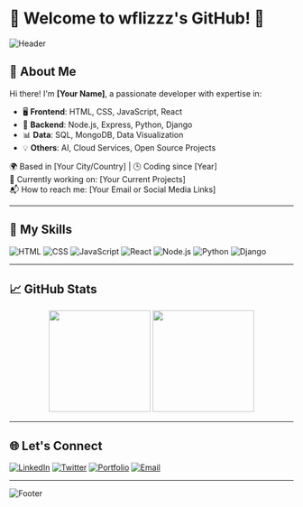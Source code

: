 # 🌟 Welcome to wflizzz's GitHub! 🌟

![Header](https://capsule-render.vercel.app/api?type=waving&color=gradient&height=200&section=header&text=Welcome!&fontSize=50&fontAlign=50&fontAlignY=35)

## 👋 About Me

Hi there! I'm **[Your Name]**, a passionate developer with expertise in:

- 🖥️ **Frontend**: HTML, CSS, JavaScript, React
- 🔧 **Backend**: Node.js, Express, Python, Django
- 📊 **Data**: SQL, MongoDB, Data Visualization
- 💡 **Others**: AI, Cloud Services, Open Source Projects

🌍 Based in [Your City/Country] | 🕒 Coding since [Year]  
🎯 Currently working on: [Your Current Projects]  
📬 How to reach me: [Your Email or Social Media Links]

---

## 🚀 My Skills

![HTML](https://img.shields.io/badge/-HTML-FF5733?style=flat&logo=html5&logoColor=white)
![CSS](https://img.shields.io/badge/-CSS-2965F1?style=flat&logo=css3&logoColor=white)
![JavaScript](https://img.shields.io/badge/-JavaScript-F7DF1E?style=flat&logo=javascript&logoColor=black)
![React](https://img.shields.io/badge/-React-61DAFB?style=flat&logo=react&logoColor=black)
![Node.js](https://img.shields.io/badge/-Node.js-339933?style=flat&logo=node.js&logoColor=white)
![Python](https://img.shields.io/badge/-Python-3776AB?style=flat&logo=python&logoColor=white)
![Django](https://img.shields.io/badge/-Django-092E20?style=flat&logo=django&logoColor=white)

---

## 📈 GitHub Stats

<div align="center">
  <img height="180em" src="https://github-readme-stats.vercel.app/api?username=yourusername&show_icons=true&hide_border=true&theme=radical&bg_color=0D1117" />
  <img height="180em" src="https://github-readme-stats.vercel.app/api/top-langs/?username=yourusername&layout=compact&hide_border=true&theme=radical&bg_color=0D1117" />
</div>

---

## 🌐 Let's Connect

[![LinkedIn](https://img.shields.io/badge/-LinkedIn-blue?style=flat&logo=linkedin&logoColor=white)](https://www.linkedin.com/in/yourusername/)
[![Twitter](https://img.shields.io/badge/-Twitter-1DA1F2?style=flat&logo=twitter&logoColor=white)](https://twitter.com/yourusername)
[![Portfolio](https://img.shields.io/badge/-Portfolio-24292E?style=flat&logo=githubpages&logoColor=white)](https://yourportfolio.com)
[![Email](https://img.shields.io/badge/-Email-D14836?style=flat&logo=gmail&logoColor=white)](mailto:your_email@gmail.com)

---

![Footer](https://capsule-render.vercel.app/api?type=waving&color=gradient&height=100&section=footer)
